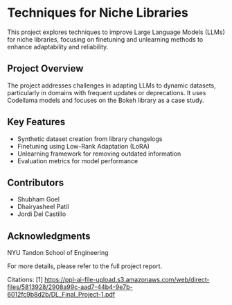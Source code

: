 # Techniques for Niche Libraries

This project explores techniques to improve Large Language Models (LLMs) for niche libraries, focusing on finetuning and unlearning methods to enhance adaptability and reliability.

## Project Overview

The project addresses challenges in adapting LLMs to dynamic datasets, particularly in domains with frequent updates or deprecations. It uses Codellama models and focuses on the Bokeh library as a case study.

## Key Features

- Synthetic dataset creation from library changelogs
- Finetuning using Low-Rank Adaptation (LoRA)
- Unlearning framework for removing outdated information
- Evaluation metrics for model performance


## Contributors

- Shubham Goel
- Dhairyasheel Patil
- Jordi Del Castillo

## Acknowledgments

NYU Tandon School of Engineering

For more details, please refer to the full project report.

Citations:
[1] https://ppl-ai-file-upload.s3.amazonaws.com/web/direct-files/5813928/2908a99c-aad7-44b4-9e7b-6012fc9b8d2b/DL_Final_Project-1.pdf